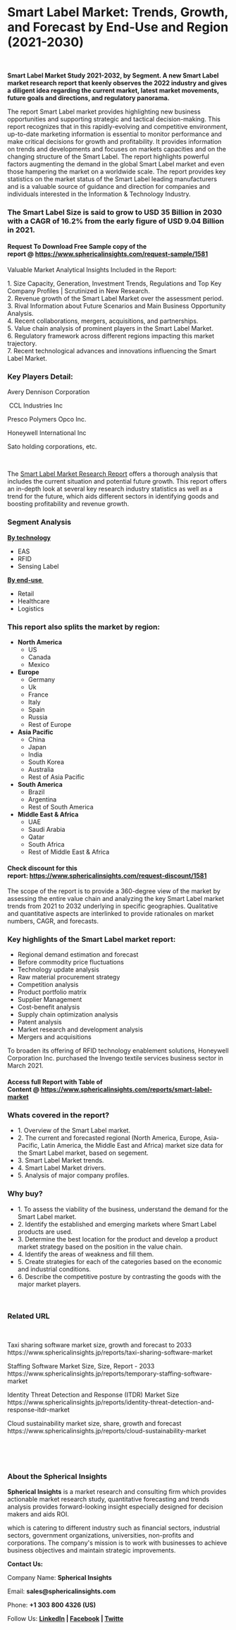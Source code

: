 <h1><strong>Smart Label Market: Trends, Growth, and Forecast by End-Use and Region (2021-2030)</strong></h1>
<p>&nbsp;</p>
<p><strong>Smart Label Market Study 2021-2032, by Segment. A new Smart Label market research report that keenly observes the 2022 industry and gives a diligent idea regarding the current market, latest market movements, future goals and directions, and regulatory panorama.</strong></p>
<p>The report Smart Label market provides highlighting new business opportunities and supporting strategic and tactical decision-making. This report recognizes that in this rapidly-evolving and competitive environment, up-to-date marketing information is essential to monitor performance and make critical decisions for growth and profitability. It provides information on trends and developments and focuses on markets capacities and on the changing structure of the Smart Label. The report highlights powerful factors augmenting the demand in the global Smart Label market and even those hampering the market on a worldwide scale. The report provides key statistics on the market status of the Smart Label leading manufacturers and is a valuable source of guidance and direction for companies and individuals interested in the Information &amp; Technology Industry.</p>
<h3>The Smart Label Size is said to grow to USD 35 Billion in 2030 with a CAGR of 16.2% from the early figure of USD 9.04 Billion in 2021.</h3>
<h4>Request To Download Free Sample copy of the report&nbsp;@&nbsp;<a href="https://www.sphericalinsights.com/request-sample/1581">https://www.sphericalinsights.com/request-sample/1581</a></h4>
<p>Valuable Market Analytical Insights Included in the Report:</p>
<p>1. Size Capacity, Generation, Investment Trends, Regulations and Top Key Company Profiles | Scrutinized in New Research.<br />2. Revenue growth of the Smart Label Market over the assessment period.<br />3. Rival Information about Future Scenarios and Main Business Opportunity Analysis.<br />4. Recent collaborations, mergers, acquisitions, and partnerships.<br />5. Value chain analysis of prominent players in the Smart Label Market.<br />6. Regulatory framework across different regions impacting this market trajectory.<br />7. Recent technological advances and innovations influencing the Smart Label Market.</p>
<h3><strong>Key Players Detail:</strong></h3>
<p>Avery Dennison Corporation</p>
<p>&nbsp;CCL Industries Inc</p>
<p>Presco Polymers Opco Inc.</p>
<p>Honeywell International Inc</p>
<p>Sato holding corporations, etc.</p>
<p>&nbsp;</p>
<p>The&nbsp;<a href="https://www.sphericalinsights.com/request-sample/1581">Smart Label Market Research Report</a>&nbsp;offers a thorough analysis that includes the current situation and potential future growth. This report offers an in-depth look at several key research industry statistics as well as a trend for the future, which aids different sectors in identifying goods and boosting profitability and revenue growth.</p>
<h3><strong>Segment Analysis</strong></h3>
<p><strong><u>By technology</u></strong></p>
<ul>
<li>EAS</li>
<li>RFID</li>
<li>Sensing Label&nbsp;</li>
</ul>
<p><strong><u>By end-use&nbsp;</u></strong></p>
<ul>
<li>Retail</li>
<li>Healthcare</li>
<li>Logistics</li>
</ul>
<h3><strong>This report also splits the market by region:</strong></h3>
<ul>
<li><strong>North America</strong>
<ul>
<li>US</li>
<li>Canada</li>
<li>Mexico</li>
</ul>
</li>
<li><strong>Europe</strong>
<ul>
<li>Germany</li>
<li>Uk</li>
<li>France</li>
<li>Italy</li>
<li>Spain</li>
<li>Russia</li>
<li>Rest of Europe</li>
</ul>
</li>
<li><strong>Asia Pacific</strong>
<ul>
<li>China</li>
<li>Japan</li>
<li>India</li>
<li>South Korea</li>
<li>Australia</li>
<li>Rest of Asia Pacific</li>
</ul>
</li>
<li><strong>South America</strong>
<ul>
<li>Brazil</li>
<li>Argentina</li>
<li>Rest of South America</li>
</ul>
</li>
<li><strong>Middle East &amp; Africa</strong>
<ul>
<li>UAE</li>
<li>Saudi Arabia</li>
<li>Qatar</li>
<li>South Africa</li>
<li>Rest of Middle East &amp; Africa</li>
</ul>
</li>
</ul>
<h4>Check discount for this report:&nbsp;<a href="https://www.sphericalinsights.com/request-discount/1581">https://www.sphericalinsights.com/request-discount/1581</a></h4>
<p>The scope of the report is to provide a 360-degree view of the market by assessing the entire value chain and analyzing the key Smart Label market trends from 2021 to 2032 underlying in specific geographies. Qualitative and quantitative aspects are interlinked to provide rationales on market numbers, CAGR, and forecasts.</p>
<h3><strong>Key highlights of the Smart Label market report:</strong></h3>
<ul>
<li>Regional demand estimation and forecast</li>
<li>Before commodity price fluctuations</li>
<li>Technology update analysis</li>
<li>Raw material procurement strategy</li>
<li>Competition analysis</li>
<li>Product portfolio matrix</li>
<li>Supplier Management</li>
<li>Cost-benefit analysis</li>
<li>Supply chain optimization analysis</li>
<li>Patent analysis</li>
<li>Market research and development analysis</li>
<li>Mergers and acquisitions</li>
</ul>
<p>To broaden its offering of RFID technology enablement solutions, Honeywell Corporation Inc. purchased the Invengo textile services business sector in March 2021.</p>
<h4>Access full Report with Table of Content&nbsp;@&nbsp;<a href="https://www.sphericalinsights.com/reports/smart-label-market">https://www.sphericalinsights.com/reports/smart-label-market</a></h4>
<h3><strong>Whats covered in the report?</strong></h3>
<ul>
<li>1. Overview of the Smart Label market.</li>
<li>2. The current and forecasted regional (North America, Europe, Asia-Pacific, Latin America, the Middle East and Africa) market size data for the Smart Label market, based on segement.</li>
<li>3. Smart Label Market trends.</li>
<li>4. Smart Label Market drivers.</li>
<li>5. Analysis of major company profiles.</li>
</ul>
<h3><strong>Why buy?</strong></h3>
<ul>
<li>1. To assess the viability of the business, understand the demand for the Smart Label market.</li>
<li>2. Identify the established and emerging markets where Smart Label products are used.</li>
<li>3. Determine the best location for the product and develop a product market strategy based on the position in the value chain.</li>
<li>4. Identify the areas of weakness and fill them.</li>
<li>5. Create strategies for each of the categories based on the economic and industrial conditions.</li>
<li>6. Describe the competitive posture by contrasting the goods with the major market players.</li>
</ul>
<p>&nbsp;</p>
<h3><strong>Related URL</strong></h3>
<p>&nbsp;</p>
<p>Taxi sharing software market size, growth and forecast to 2033<br />https://www.sphericalinsights.jp/reports/taxi-sharing-software-market</p>
<p>Staffing Software Market Size, Size, Report - 2033<br />https://www.sphericalinsights.jp/reports/temporary-staffing-software-market</p>
<p>Identity Threat Detection and Response (ITDR) Market Size<br />https://www.sphericalinsights.jp/reports/identity-threat-detection-and-response-itdr-market</p>
<p>Cloud sustainability market size, share, growth and forecast<br />https://www.sphericalinsights.jp/reports/cloud-sustainability-market</p>
<p>&nbsp;</p>
<p>&nbsp;</p>
<h3><strong>About the Spherical Insights</strong></h3>
<p><strong>Spherical Insights</strong>&nbsp;is a market research and consulting firm which provides actionable market research study, quantitative forecasting and trends analysis provides forward-looking insight especially designed for decision makers and aids ROI.</p>
<p>which is catering to different industry such as financial sectors, industrial sectors, government organizations, universities, non-profits and corporations. The company's mission is to work with businesses to achieve business objectives and maintain strategic improvements.</p>
<p><strong>Contact Us:</strong></p>
<p>Company Name:&nbsp;<strong>Spherical Insights</strong></p>
<p>Email:&nbsp;<strong>sales@sphericalinsights.com</strong></p>
<p>Phone:&nbsp;<strong>+1 303 800 4326 (US)</strong></p>
<p>Follow Us:&nbsp;<strong><a href="https://www.linkedin.com/company/spherical-insight/"><u>LinkedIn</u></a>&nbsp;|&nbsp;<a href="https://www.facebook.com/sphericalinsights22"><u>Facebook</u></a>&nbsp;|&nbsp;<a href="https://twitter.com/SInsights_US"><u>Twitte</u></a></strong></p>
